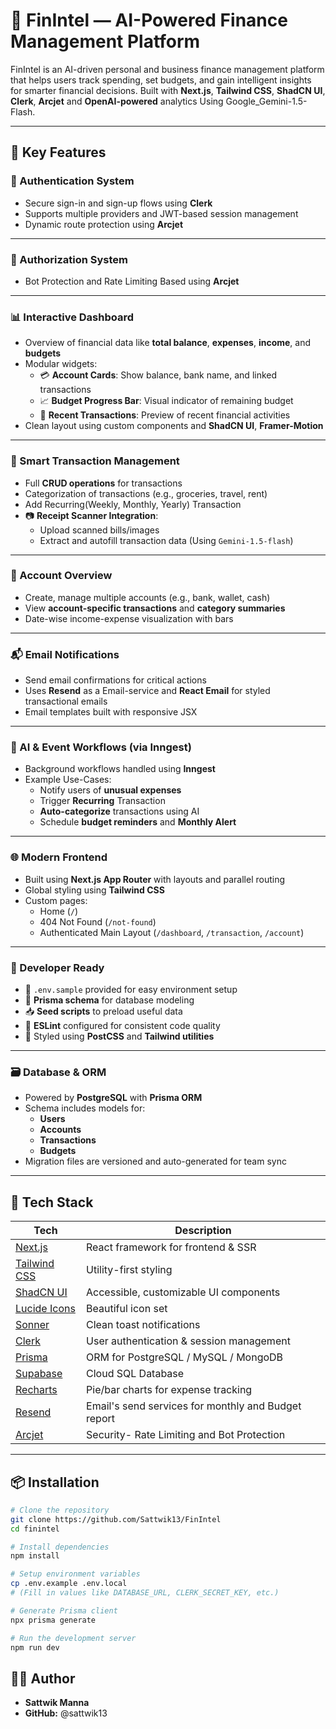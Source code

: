 # 💸 FinIntel — AI-Powered Finance Management Platform

FinIntel is an AI-driven personal and business finance management platform that helps users track spending, set budgets, and gain intelligent insights for smarter financial decisions. Built with **Next.js**, **Tailwind CSS**, **ShadCN UI**, **Clerk**, **Arcjet** and **OpenAI-powered** analytics Using Google_Gemini-1.5-Flash.

---

## 🌟 Key Features 

### 🔐 Authentication System
- Secure sign-in and sign-up flows using **Clerk**
- Supports multiple providers and JWT-based session management
- Dynamic route protection using **Arcjet**

---
### 🔑 Authorization System
- Bot Protection and Rate Limiting Based using **Arcjet**

---

### 📊 Interactive Dashboard
- Overview of financial data like **total balance**, **expenses**, **income**, and **budgets**
- Modular widgets:
  - 💳 **Account Cards**: Show balance, bank name, and linked transactions
  - 📈 **Budget Progress Bar**: Visual indicator of remaining budget
  - 📂 **Recent Transactions**: Preview of recent financial activities
- Clean layout using custom components and **ShadCN UI**, **Framer-Motion**

---

### 🧾 Smart Transaction Management
- Full **CRUD operations** for transactions
- Categorization of transactions (e.g., groceries, travel, rent)
- Add Recurring(Weekly, Monthly, Yearly) Transaction
- 📷 **Receipt Scanner Integration**:
  - Upload scanned bills/images
  - Extract and autofill transaction data (Using `Gemini-1.5-flash`)

---

### 🏦 Account Overview
- Create, manage multiple accounts (e.g., bank, wallet, cash)
- View **account-specific transactions** and **category summaries**
- Date-wise income-expense visualization with bars

---

### 📬 Email Notifications
- Send email confirmations for critical actions
- Uses **Resend** as a Email-service and **React Email** for styled transactional emails
- Email templates built with responsive JSX

---

### 🧠 AI & Event Workflows (via Inngest)
- Background workflows handled using **Inngest**
- Example Use-Cases:
  - Notify users of **unusual expenses**
  - Trigger **Recurring** Transaction 
  - **Auto-categorize** transactions using AI
  - Schedule **budget reminders** and **Monthly Alert**

---

### 🌐 Modern Frontend
- Built using **Next.js App Router** with layouts and parallel routing
- Global styling using **Tailwind CSS**
- Custom pages:
  - Home (`/`)
  - 404 Not Found (`/not-found`)
  - Authenticated Main Layout (`/dashboard`, `/transaction`, `/account`)

---

### 🧪 Developer Ready
- 🔧 `.env.sample` provided for easy environment setup
- 🧬 **Prisma schema** for database modeling
- 📥 **Seed scripts** to preload useful data
- 🧹 **ESLint** configured for consistent code quality
- 💅 Styled using **PostCSS** and **Tailwind utilities**

---

### 🗃️ Database & ORM
- Powered by **PostgreSQL** with **Prisma ORM**
- Schema includes models for:
  - **Users**
  - **Accounts**
  - **Transactions**
  - **Budgets**
- Migration files are versioned and auto-generated for team sync


---

## 🧰 Tech Stack

| Tech             | Description                         |
|------------------|-------------------------------------|
| [Next.js](https://nextjs.org/) | React framework for frontend & SSR |
| [Tailwind CSS](https://tailwindcss.com/) | Utility-first styling    |
| [ShadCN UI](https://ui.shadcn.dev/) | Accessible, customizable UI components |
| [Lucide Icons](https://lucide.dev/) | Beautiful icon set |
| [Sonner](https://sonner.emilkowal.dev/) | Clean toast notifications |
| [Clerk](https://clerk.dev/) | User authentication & session management |
| [Prisma](https://www.prisma.io/) | ORM for PostgreSQL / MySQL / MongoDB |
| [Supabase](https://supabase.com/) |  Cloud SQL Database |
| [Recharts](https://recharts.org/) | Pie/bar charts for expense tracking |
| [Resend](https://resend.com/emails) | Email's send services for monthly and Budget report |
| [Arcjet](https://arcjet.com/) |  Security- Rate Limiting and Bot Protection |




---

## 📦 Installation

```bash
# Clone the repository
git clone https://github.com/Sattwik13/FinIntel
cd finintel

# Install dependencies
npm install

# Setup environment variables
cp .env.example .env.local
# (Fill in values like DATABASE_URL, CLERK_SECRET_KEY, etc.)

# Generate Prisma client
npx prisma generate

# Run the development server
npm run dev
```

## 👨‍💻 Author
- **Sattwik Manna**
- **GitHub:** @sattwik13